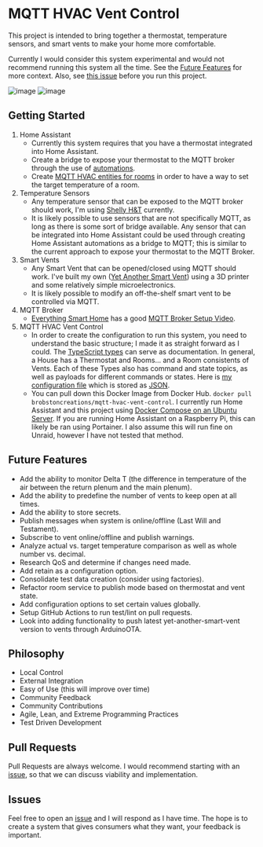 # MQTT HVAC Vent Control 
This project is intended to bring together a thermostat, temperature sensors, and smart vents to make your home more comfortable.

Currently I would consider this system experimental and would not recommend running this system all the time. See the [Future Features](https://github.com/TonyBrobston/mqtt-hvac-vent-control#future-features) for more context. Also, see [this issue](https://github.com/BrobstonCreations/mqtt-hvac-vent-control/issues/3) before you run this project.

![image](https://user-images.githubusercontent.com/4724577/184554335-28a964c4-4650-4a7c-8759-7eb4af0e5048.png)
![image](https://user-images.githubusercontent.com/4724577/184554530-deefc180-39fc-4a3f-83d5-a1e775e62f94.png)


## Getting Started
1. Home Assistant
    - Currently this system requires that you have a thermostat integrated into Home Assistant.
    - Create a bridge to expose your thermostat to the MQTT broker through the use of [automations](/examples/MQTT_AUTOMATIONS.md).
    - Create [MQTT HVAC entities for rooms](/examples/MQTT_HVAC.md) in order to have a way to set the target temperature of a room.
2. Temperature Sensors
    - Any temperature sensor that can be exposed to the MQTT broker should work, I'm using [Shelly H&T](https://shelly.cloud/products/shelly-humidity-temperature-smart-home-automation-sensor/) currently.
    - It is likely possible to use sensors that are not specifically MQTT, as long as there is some sort of bridge available. Any sensor that can be integrated into Home Assistant could be used through creating Home Assistant automations as a bridge to MQTT; this is similar to the current approach to expose your thermostat to the MQTT Broker.
3. Smart Vents 
    - Any Smart Vent that can be opened/closed using MQTT should work. I've built my own ([Yet Another Smart Vent](https://github.com/TonyBrobston/yet-another-smart-vent)) using a 3D printer and some relatively simple microelectronics.
    - It is likely possible to modify an off-the-shelf smart vent to be controlled via MQTT.
4. MQTT Broker
    - [Everything Smart Home](https://www.youtube.com/c/EverythingSmartHome) has a good [MQTT Broker Setup Video](https://www.youtube.com/watch?v=dqTn-Gk4Qeo).
5. MQTT HVAC Vent Control
    - In order to create the configuration to run this system, you need to understand the basic structure; I made it as straight forward as I could. The [TypeScript types](https://github.com/TonyBrobston/mqtt-hvac-vent-control/blob/master/src/types/Mqtt.ts) can serve as documentation. In general, a House has a Thermostat and Rooms... and a Room consistents of Vents. Each of these Types also has command and state topics, as well as payloads for different commands or states. Here is [my configuration file](https://github.com/TonyBrobston/tbro-server/blob/master/home-automation/mqtt-hvac-vent-control/options.json) which is stored as [JSON](https://www.json.org/json-en.html).
    - You can pull down this Docker Image from Docker Hub. `docker pull brobstoncreations/mqtt-hvac-vent-control`. I currently run Home Assistant and this project using [Docker Compose on an Ubuntu Server](https://github.com/TonyBrobston/tbro-server/blob/master/home-automation/docker-compose.yml). If you are running Home Assistant on a Raspberry Pi, this can likely be ran using Portainer. I also assume this will run fine on Unraid, however I have not tested that method.

## Future Features
- Add the ability to monitor Delta T (the difference in temperature of the air between the return plenum and the main plenum). 
- Add the ability to predefine the number of vents to keep open at all times.
- Add the ability to store secrets.
- Publish messages when system is online/offline (Last Will and Testament).
- Subscribe to vent online/offline and publish warnings.
- Analyze actual vs. target temperature comparison as well as whole number vs. decimal.
- Research QoS and determine if changes need made.
- Add retain as a configuration option.
- Consolidate test data creation (consider using factories).
- Refactor room service to publish mode based on thermostat and vent state.
- Add configuration options to set certain values globally.
- Setup GitHub Actions to run test/lint on pull requests.
- Look into adding functionality to push latest yet-another-smart-vent version to vents through ArduinoOTA.

## Philosophy
- Local Control
- External Integration
- Easy of Use (this will improve over time)
- Community Feedback
- Community Contributions
- Agile, Lean, and Extreme Programming Practices
- Test Driven Development

## Pull Requests
Pull Requests are always welcome. I would recommend starting with an [issue](https://github.com/TonyBrobston/mqtt-hvac-vent-control/issues), so that we can discuss viability and implementation.

## Issues
Feel free to open an [issue](https://github.com/TonyBrobston/mqtt-hvac-vent-control/issues) and I will respond as I have time. The hope is to create a system that gives consumers what they want, your feedback is important. 
